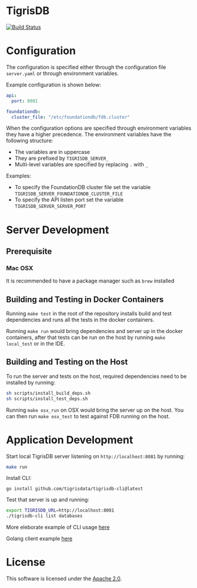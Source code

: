 # TigrisDB

[![Build Status](https://github.com/tigrisdata/tigrisdb/workflows/Go/badge.svg)]()

# Configuration

The configuration is specified either through the configuration file
`server.yaml` or through environment variables.

Example configuration is shown below:

```yaml
api:
  port: 8081

foundationdb:
  cluster_file: "/etc/foundationdb/fdb.cluster"
```

When the configuration options are specified through environment 
variables they have a higher precedence. The environment variables
have the following structure:

- The variables are in uppercase
- They are prefixed by `TIGRISDB_SERVER_`
- Multi-level variables are specified by replacing `.` with `_`

Examples:

- To specify the FoundationDB cluster file set the variable `TIGRISDB_SERVER_FOUNDATIONDB_CLUSTER_FILE`
- To specify the API listen port set the variable `TIGRISDB_SERVER_SERVER_PORT`

# Server Development

## Prerequisite

### Mac OSX
It is recommended to have a package manager such as `brew` installed

## Building and Testing in Docker Containers
Running `make test` in the root of the repository installs build and test
dependencies and runs all the tests in the docker containers.

Running `make run` would bring dependencies and server up in the docker
containers, after that tests can be run on the host by running `make local_test`
or in the IDE.

## Building and Testing on the Host

To run the server and tests on the host, required dependencies need to be
installed by running:

```sh
sh scripts/install_build_deps.sh
sh scripts/install_test_deps.sh
```

Running `make osx_run` on OSX would bring the server up on the host. You can 
then run `make osx_test` to test against FDB running on the host.

# Application Development

Start local TigrisDB server listening on `http://localhost:8081` by running:
```sh
make run
```

Install CLI:
```shell
go install github.com/tigrisdata/tigrisdb-cli@latest
```

Test that server is up and running:
```sh
export TIGRISDB_URL=http://localhost:8081
./tigrisdb-cli list databases
```
More eleborate example of CLI usage [here](https://github.com/tigrisdata/tigrisdb-cli/)

Golang client example [here](https://github.com/tigrisdata/tigrisdb-client-go/)

# License
This software is licensed under the [Apache 2.0](LICENSE).
